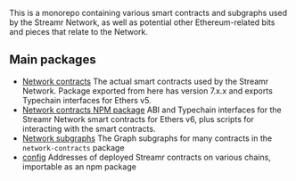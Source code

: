 This is a monorepo containing various smart contracts and subgraphs used by the Streamr Network, as well as potential other Ethereum-related bits and pieces that relate to the Network.

## Main packages

- [Network contracts](https://github.com/streamr-dev/network-contracts/tree/master/packages/network-contracts) The actual smart contracts used by the Streamr Network. Package exported from here has version 7.x.x and exports Typechain interfaces for Ethers v5.
- [Network contracts NPM package](https://github.com/streamr-dev/network-contracts/tree/master/packages/npm-network-contracts) ABI and Typechain interfaces for the Streamr Network smart contracts for Ethers v6, plus scripts for interacting with the smart contracts.
- [Network subgraphs](https://github.com/streamr-dev/network-contracts/tree/master/packages/network-subgraphs) The Graph subgraphs for many contracts in the `network-contracts` package
- [config](https://github.com/streamr-dev/network-contracts/tree/master/packages/config) Addresses of deployed Streamr contracts on various chains, importable as an npm package